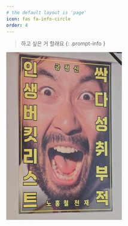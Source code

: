 ```yaml
---
# the default layout is 'page'
icon: fas fa-info-circle
order: 4
---
```


> 하고 싶은 거 할래요
{: .prompt-info }

![img](/assets/img/blog/about-2024-08-29.jpg)
